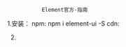                Element官方-指南
1.安装：
    npm: npm i element-ui -S
    cdn: <link rel="stylesheet" href="https://unpkg.com/element-ui/lib/theme-chalk/index.css">
    <script src="https://unpkg.com/element-ui/lib/index.js"></script>

2.